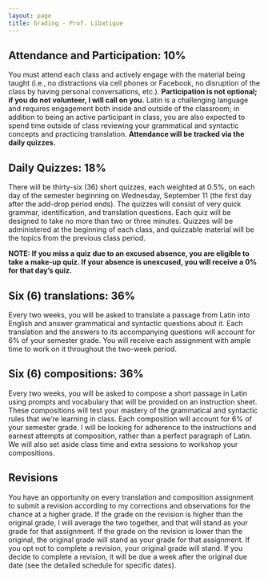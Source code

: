 ```yaml
---
layout: page
title: Grading - Prof. Libatique
---
```


## Attendance and Participation: 10%
You must attend each class and actively engage with the material being taught (i.e., no distractions via cell phones or Facebook, no disruption of the class by having personal conversations, etc.). **Participation is not optional; if you do not volunteer, I will call on you.** Latin is a challenging language and requires engagement both inside and outside of the classroom; in addition to being an active participant in class, you are also expected to spend time outside of class reviewing your grammatical and syntactic concepts and practicing translation. **Attendance will be tracked via the daily quizzes.**

## Daily Quizzes: 18%
There will be thirty-six (36) short quizzes, each weighted at 0.5%, on each day of the semester beginning on Wednesday, September 11 (the first day after the add-drop period ends). The quizzes will consist of very quick grammar, identification, and translation questions. Each quiz will be designed to take no more than two or three minutes. Quizzes will be administered at the beginning of each class, and quizzable material will be the topics from the previous class period.

**NOTE: If you miss a quiz due to an excused absence, you are eligible to take a make-up quiz. If your absence is unexcused, you will receive a 0% for that day’s quiz.**

## Six (6) translations: 36%
Every two weeks, you will be asked to translate a passage from Latin into English and answer grammatical and syntactic questions about it. Each translation and the answers to its accompanying questions will account for 6% of your semester grade. You will receive each assignment with ample time to work on it throughout the two-week period.

## Six (6) compositions: 36%
Every two weeks, you will be asked to compose a short passage in Latin using prompts and vocabulary that will be provided on an instruction sheet. These compositions will test your mastery of the grammatical and syntactic rules that we’re learning in class. Each composition will account for 6% of your semester grade. I will be looking for adherence to the instructions and earnest attempts at composition, rather than a perfect paragraph of Latin. We will also set aside class time and extra sessions to workshop your compositions.

## Revisions
You have an opportunity on every translation and composition assignment to submit a revision according to my corrections and observations for the chance at a higher grade. If the grade on the revision is higher than the original grade, I will average the two together, and that will stand as your grade for that assignment. If the grade on the revision is lower than the original, the original grade will stand as your grade for that assignment. If you opt not to complete a revision, your original grade will stand. If you decide to complete a revision, it will be due a week after the original due date (see the detailed schedule for specific dates).
